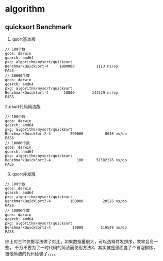 # algorithm


## quicksort Benchmark

1. qsort基本版
```$xslt
// 100个数
goos: darwin
goarch: amd64
pkg: algorithm/mysort/quicksort
BenchmarkQuickSort-4   	 1000000	      1113 ns/op
PASS
// 10000个数
goos: darwin
goarch: amd64
pkg: algorithm/mysort/quicksort
BenchmarkQuickSort-4   	   10000	    144329 ns/op
PASS
```

2.qsort代码简洁版
```$xslt
// 100个数
goos: darwin
goarch: amd64
pkg: algorithm/mysort/quicksort
BenchmarkQuickSort2-4   	  200000	      8618 ns/op
PASS
// 10000个数
goos: darwin
goarch: amd64
pkg: algorithm/mysort/quicksort
BenchmarkQuickSort2-4   	     100	  57582276 ns/op
PASS
```

3. qsort并发版
```$xslt
// 100个数
goos: darwin
goarch: amd64
pkg: algorithm/mysort/quicksort
BenchmarkQuickSort3-4   	  100000	     20526 ns/op
PASS
// 10000个数
goos: darwin
goarch: amd64
pkg: algorithm/mysort/quicksort
BenchmarkQuickSort3-4   	   10000	    119549 ns/op
PASS
```


综上对三种快排写法做了对比，如果数据量很大，可以选择并发排序，效率会高一些，
千万不要为了一时代码的简洁而使用方法3，其实就是里面套了个冒泡排序，被他简洁的代码给骗了，。。。